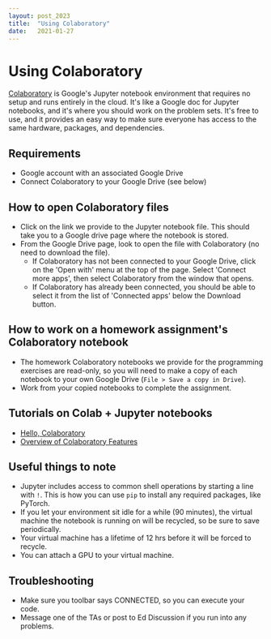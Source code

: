 ```yaml
---
layout: post_2023
title:  "Using Colaboratory"
date:   2021-01-27
---
```


# Using Colaboratory  
[Colaboratory](https://colab.research.google.com) is Google's Jupyter notebook environment that requires no setup and runs entirely in the cloud. It's like a Google doc for Jupyter notebooks, and it's where you should work on the problem sets. It's free to use, and it provides an easy way to make sure everyone has access to the same hardware, packages, and dependencies.

## Requirements
* Google account with an associated Google Drive
* Connect Colaboratory to your Google Drive (see below)

## How to open Colaboratory files
* Click on the link we provide to the Jupyter notebook file. This should take you to a Google drive page where the notebook is stored.
* From the Google Drive page, look to open the file with Colaboratory (no need to download the file). 
	* If Colaboratory has not been connected to your Google Drive, click on the 'Open with' menu at the top of the page. Select 'Connect more apps', then select Colaboratory from the window that opens. 
	* If Colaboratory has already been connected, you should be able to select it from the list of 'Connected apps' below the Download button.

## How to work on a homework assignment's Colaboratory notebook
* The homework Colaboratory notebooks we provide for the programming exercises are read-only, so you will need to make a copy of each notebook to your own Google Drive (`File > Save a copy in Drive`). 
* Work from your copied notebooks to complete the assignment.

## Tutorials on Colab + Jupyter notebooks
* [Hello, Colaboratory](https://colab.research.google.com/notebooks/welcome.ipynb)
* [Overview of Colaboratory Features](https://colab.research.google.com/notebooks/basic_features_overview.ipynb)

## Useful things to note
* Jupyter includes access to common shell operations by starting a line with `!`. This is how you can use `pip` to install any required packages, like PyTorch.
* If you let your environment sit idle for a while (90 minutes), the virtual machine the notebook is running on will be recycled, so be sure to save periodically.
* Your virtual machine has a lifetime of 12 hrs before it will be forced to recycle.
* You can attach a GPU to your virtual machine.

## Troubleshooting
* Make sure you toolbar says CONNECTED, so you can execute your code.
* Message one of the TAs or post to Ed Discussion if you run into any problems.
